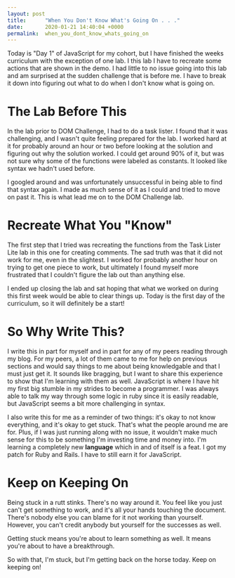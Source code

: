 ```yaml
---
layout: post
title:      "When You Don't Know What's Going On . . ."
date:       2020-01-21 14:40:04 +0000
permalink:  when_you_dont_know_whats_going_on
---
```



Today is "Day 1" of JavaScript for my cohort, but I have finished the weeks curriculum with the exception of one lab. I this lab I have to recreate some actions that are shown in the demo. I had little to no issue going into this lab and am surprised at the sudden challenge that is before me. I have to break it down into figuring out what to do when I don't know what is going on.

# The Lab Before This

In the lab prior to DOM Challenge, I had to do a task lister. I found that it was challenging, and I wasn't quite feeling prepared for the lab. I worked hard at it for probably around an hour or two before looking at the solution and figuring out why the solution worked. I could get around 90% of it, but was not sure why some of the functions were labeled as constants. It looked like syntax we hadn't used before.

I googled around and was unfortunately unsuccessful in being able to find that syntax again. I made as much sense of it as I could and tried to move on past it. This is what lead me on to the DOM Challenge lab.

# Recreate What You "Know"

The first step that I tried was recreating the functions from the Task Lister Lite lab in this one for creating comments. The sad truth was that it did not work for me, even in the slightest. I worked for probably another hour on trying to get one piece to work, but ultimately I found myself more frustrated that I couldn't figure the lab out than anything else.

I ended up closing the lab and sat hoping that what we worked on during this first week would be able to clear things up. Today is the first day of the curriculum, so it will definitely be a start!

# So Why Write This?

I write this in part for myself and in part for any of my peers reading through my blog. For my peers, a lot of them came to me for help on previous sections and would say things to me about being knowledgable and that I must just get it. It sounds like bragging, but I want to share this experience to show that I'm learning with them as well. JavaScript is where I have hit my first big stumble in my strides to become a programmer. I was always able to talk my way through some logic in ruby since it is easily readable, but JavaScript seems a bit more challenging in syntax.

I also write this for me as a reminder of two things: it's okay to not know everything, and it's okay to get stuck. That's what the people around me are for. Plus, if I was just running along with no issue, it wouldn't make much sense for this to be something I'm investing time and money into. I'm learning a completely new **language** which in and of itself is a feat. I got my patch for Ruby and Rails. I have to still earn it for JavaScript.

# Keep on Keeping On

Being stuck in a rutt stinks. There's no way around it. You feel like you just can't get something to work, and it's all your hands touching the document. There's nobody else you can blame for it not working than yourself. However, you can't credit anybody but yourself for the successes as well.

Getting stuck means you're about to learn something as well. It means you're about to have a breakthrough.

So with that, I'm stuck, but I'm getting back on the horse today. Keep on keeping on!

